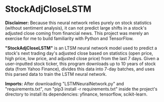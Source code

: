 # StockAdjCloseLSTM
**Disclaimer:** Because this neural network relies purely on stock statistics (without sentiment analysis), it can not predict large shifts in a stock's adjusted close coming from financial news. This project was merely an exercise for me to build familiarity with Python and TensorFlow.

**"StockAdjCloseLSTM"** is an LTSM neural network model used to predict a stock's next trading day's adjusted close based on statistics (open price, high price, low price, and adjusted close price) from the last 7 days. Given a user-inputted stock ticker, this program downloads up to 10 years of stock data (from Yahoo Finance), divides this data into 7-day batches, and uses this parsed data to train the LSTM neural network.

**Imports:** After downloading "LSTMNeuralNetwork.py" and "requirements.txt", run "pip3 install -r requirements.txt" inside the project's directory to install its dependencies: yfinance, tensorflow, scikit-learn.

